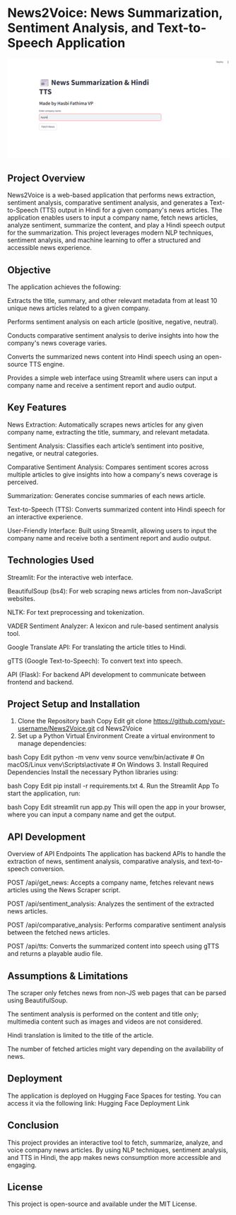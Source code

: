 # News2Voice: News Summarization, Sentiment Analysis, and Text-to-Speech Application

![Alt Text](https://github.com/HazbiZubaii/news2voice3/blob/main/Screenshot%202025-03-23%20111412.png)

## Project Overview
News2Voice is a web-based application that performs news extraction, sentiment analysis, comparative sentiment analysis, and generates a Text-to-Speech (TTS) output in Hindi for a given company's news articles. The application enables users to input a company name, fetch news articles, analyze sentiment, summarize the content, and play a Hindi speech output for the summarization. This project leverages modern NLP techniques, sentiment analysis, and machine learning to offer a structured and accessible news experience.

## Objective
The application achieves the following:

Extracts the title, summary, and other relevant metadata from at least 10 unique news articles related to a given company.

Performs sentiment analysis on each article (positive, negative, neutral).

Conducts comparative sentiment analysis to derive insights into how the company's news coverage varies.

Converts the summarized news content into Hindi speech using an open-source TTS engine.

Provides a simple web interface using Streamlit where users can input a company name and receive a sentiment report and audio output.

## Key Features
News Extraction: Automatically scrapes news articles for any given company name, extracting the title, summary, and relevant metadata.

Sentiment Analysis: Classifies each article’s sentiment into positive, negative, or neutral categories.

Comparative Sentiment Analysis: Compares sentiment scores across multiple articles to give insights into how a company's news coverage is perceived.

Summarization: Generates concise summaries of each news article.

Text-to-Speech (TTS): Converts summarized content into Hindi speech for an interactive experience.

User-Friendly Interface: Built using Streamlit, allowing users to input the company name and receive both a sentiment report and audio output.

## Technologies Used
Streamlit: For the interactive web interface.

BeautifulSoup (bs4): For web scraping news articles from non-JavaScript websites.

NLTK: For text preprocessing and tokenization.

VADER Sentiment Analyzer: A lexicon and rule-based sentiment analysis tool.

Google Translate API: For translating the article titles to Hindi.

gTTS (Google Text-to-Speech): To convert text into speech.

API (Flask): For backend API development to communicate between frontend and backend.

## Project Setup and Installation
1. Clone the Repository
bash
Copy
Edit
git clone https://github.com/your-username/News2Voice.git
cd News2Voice
2. Set up a Python Virtual Environment
Create a virtual environment to manage dependencies:

bash
Copy
Edit
python -m venv venv
source venv/bin/activate  # On macOS/Linux
venv\Scripts\activate  # On Windows
3. Install Required Dependencies
Install the necessary Python libraries using:

bash
Copy
Edit
pip install -r requirements.txt
4. Run the Streamlit App
To start the application, run:

bash
Copy
Edit
streamlit run app.py
This will open the app in your browser, where you can input a company name and get the output.

## API Development
Overview of API Endpoints
The application has backend APIs to handle the extraction of news, sentiment analysis, comparative analysis, and text-to-speech conversion.

POST /api/get_news: Accepts a company name, fetches relevant news articles using the News Scraper script.

POST /api/sentiment_analysis: Analyzes the sentiment of the extracted news articles.

POST /api/comparative_analysis: Performs comparative sentiment analysis between the fetched news articles.

POST /api/tts: Converts the summarized content into speech using gTTS and returns a playable audio file.

## Assumptions & Limitations
The scraper only fetches news from non-JS web pages that can be parsed using BeautifulSoup.

The sentiment analysis is performed on the content and title only; multimedia content such as images and videos are not considered.

Hindi translation is limited to the title of the article.

The number of fetched articles might vary depending on the availability of news.

## Deployment
The application is deployed on Hugging Face Spaces for testing. You can access it via the following link: Hugging Face Deployment Link
## Conclusion
This project provides an interactive tool to fetch, summarize, analyze, and voice company news articles. By using NLP techniques, sentiment analysis, and TTS in Hindi, the app makes news consumption more accessible and engaging.

## License
This project is open-source and available under the MIT License. 
